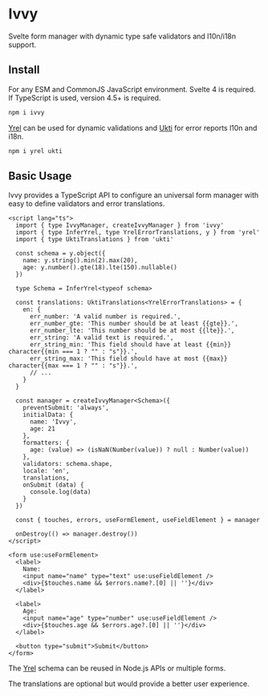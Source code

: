 # Ivvy

Svelte form manager with dynamic type safe validators and l10n/i18n support.

## Install

For any ESM and CommonJS JavaScript environment. Svelte 4 is required.
If TypeScript is used, version 4.5+ is required.

```bash
npm i ivvy
```

[Yrel](https://github.com/romelperez/yrel) can be used for dynamic validations and
[Ukti](https://github.com/romelperez/ukti) for error reports l10n and i18n.

```bash
npm i yrel ukti
```

## Basic Usage

Ivvy provides a TypeScript API to configure an universal form manager with easy
to define validators and error translations.

```svelte
<script lang="ts">
  import { type IvvyManager, createIvvyManager } from 'ivvy'
  import { type InferYrel, type YrelErrorTranslations, y } from 'yrel'
  import { type UktiTranslations } from 'ukti'

  const schema = y.object({
    name: y.string().min(2).max(20),
    age: y.number().gte(18).lte(150).nullable()
  })

  type Schema = InferYrel<typeof schema>

  const translations: UktiTranslations<YrelErrorTranslations> = {
    en: {
      err_number: 'A valid number is required.',
      err_number_gte: 'This number should be at least {{gte}}.',
      err_number_lte: 'This number should be at most {{lte}}.',
      err_string: 'A valid text is required.',
      err_string_min: 'This field should have at least {{min}} character{{min === 1 ? "" : "s"}}.',
      err_string_max: 'This field should have at most {{max}} character{{max === 1 ? "" : "s"}}.',
      // ...
    }
  }

  const manager = createIvvyManager<Schema>({
    preventSubmit: 'always',
    initialData: {
      name: 'Ivvy',
      age: 21
    },
    formatters: {
      age: (value) => (isNaN(Number(value)) ? null : Number(value))
    },
    validators: schema.shape,
    locale: 'en',
    translations,
    onSubmit (data) {
      console.log(data)
    }
  })

  const { touches, errors, useFormElement, useFieldElement } = manager

  onDestroy(() => manager.destroy())
</script>

<form use:useFormElement>
  <label>
    Name:
    <input name="name" type="text" use:useFieldElement />
    <div>{$touches.name && $errors.name?.[0] || ''}</div>
  </label>

  <label>
    Age:
    <input name="age" type="number" use:useFieldElement />
    <div>{$touches.age && $errors.age?.[0] || ''}</div>
  </label>

  <button type="submit">Submit</button>
</form>
```

The [Yrel](https://github.com/romelperez/yrel) schema can be reused in Node.js APIs or multiple forms.

The translations are optional but would provide a better user experience.
